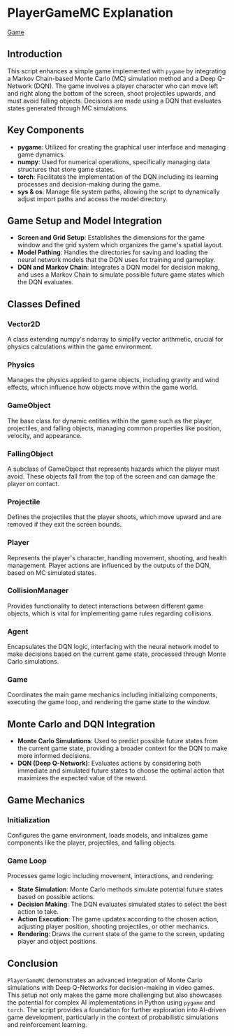 # PlayerGameMC Explanation

[Game](../../Game/PlayerSection/player_mc.py)

## Introduction

This script enhances a simple game implemented with `pygame` by integrating a Markov Chain-based Monte Carlo (MC) simulation method and a Deep Q-Network (DQN). The game involves a player character who can move left and right along the bottom of the screen, shoot projectiles upwards, and must avoid falling objects. Decisions are made using a DQN that evaluates states generated through MC simulations.

## Key Components

- **pygame**: Utilized for creating the graphical user interface and managing game dynamics.
- **numpy**: Used for numerical operations, specifically managing data structures that store game states.
- **torch**: Facilitates the implementation of the DQN including its learning processes and decision-making during the game.
- **sys & os**: Manage file system paths, allowing the script to dynamically adjust import paths and access the model directory.

## Game Setup and Model Integration

- **Screen and Grid Setup**: Establishes the dimensions for the game window and the grid system which organizes the game's spatial layout.
- **Model Pathing**: Handles the directories for saving and loading the neural network models that the DQN uses for training and gameplay.
- **DQN and Markov Chain**: Integrates a DQN model for decision making, and uses a Markov Chain to simulate possible future game states which the DQN evaluates.

## Classes Defined

### Vector2D

A class extending numpy's ndarray to simplify vector arithmetic, crucial for physics calculations within the game environment.

### Physics

Manages the physics applied to game objects, including gravity and wind effects, which influence how objects move within the game world.

### GameObject

The base class for dynamic entities within the game such as the player, projectiles, and falling objects, managing common properties like position, velocity, and appearance.

### FallingObject

A subclass of GameObject that represents hazards which the player must avoid. These objects fall from the top of the screen and can damage the player on contact.

### Projectile

Defines the projectiles that the player shoots, which move upward and are removed if they exit the screen bounds.

### Player

Represents the player's character, handling movement, shooting, and health management. Player actions are influenced by the outputs of the DQN, based on MC simulated states.

### CollisionManager

Provides functionality to detect interactions between different game objects, which is vital for implementing game rules regarding collisions.

### Agent

Encapsulates the DQN logic, interfacing with the neural network model to make decisions based on the current game state, processed through Monte Carlo simulations.

### Game

Coordinates the main game mechanics including initializing components, executing the game loop, and rendering the game state to the window.

## Monte Carlo and DQN Integration

- **Monte Carlo Simulations**: Used to predict possible future states from the current game state, providing a broader context for the DQN to make more informed decisions.
- **DQN (Deep Q-Network)**: Evaluates actions by considering both immediate and simulated future states to choose the optimal action that maximizes the expected value of the reward.

## Game Mechanics

### Initialization

Configures the game environment, loads models, and initializes game components like the player, projectiles, and falling objects.

### Game Loop

Processes game logic including movement, interactions, and rendering:
- **State Simulation**: Monte Carlo methods simulate potential future states based on possible actions.
- **Decision Making**: The DQN evaluates simulated states to select the best action to take.
- **Action Execution**: The game updates according to the chosen action, adjusting player position, shooting projectiles, or other mechanics.
- **Rendering**: Draws the current state of the game to the screen, updating player and object positions.

## Conclusion

`PlayerGameMC` demonstrates an advanced integration of Monte Carlo simulations with Deep Q-Networks for decision-making in video games. This setup not only makes the game more challenging but also showcases the potential for complex AI implementations in Python using `pygame` and `torch`. The script provides a foundation for further exploration into AI-driven game development, particularly in the context of probabilistic simulations and reinforcement learning.


